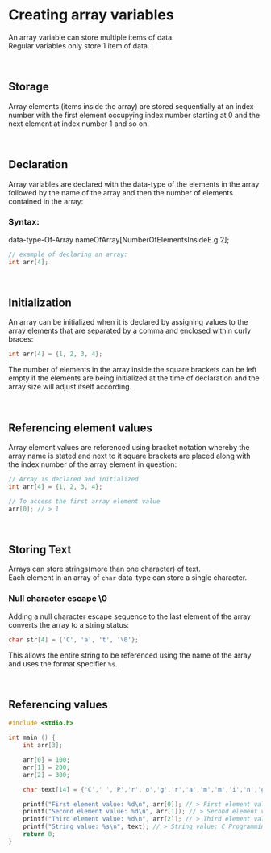 # Creating array variables

An array variable can store multiple items of data.  
Regular variables only store 1 item of data.

<br>

## Storage   

Array elements (items inside the array) are stored sequentially at an index number with the first element occupying index number starting at 0 and the next element at index number 1 and so on.

<br>

## Declaration  

Array variables are declared with the data-type of the elements in the array followed by the name of the array and then the number of elements contained in the array:

### Syntax:  

data-type-Of-Array nameOfArray[NumberOfElementsInsideE.g.2];

```C
// example of declaring an array:
int arr[4];
```

<br>

## Initialization

An array can be initialized when it is declared by assigning values to the array elements that are separated by a comma and enclosed within curly braces:

```C
int arr[4] = {1, 2, 3, 4}; 
```
The number of elements in the array inside the square brackets can be left empty if the elements are being initialized at the time of declaration and the array size will adjust itself according.

<br>

## Referencing element values

Array element values are referenced using bracket notation whereby the array name is stated and next to it square brackets are placed along with the index number of the array element in question:

```C
// Array is declared and initialized
int arr[4] = {1, 2, 3, 4}; 

// To access the first array element value
arr[0]; // > 1
```

<br>

## Storing Text

Arrays can store strings(more than one character) of text.  
Each element in an array of `char` data-type can store a single character. 

### Null character escape \0 

Adding a null character escape sequence to the last element of the array converts the array to a string status:

```C
char str[4] = {'C', 'a', 't', '\0'};
```
This allows the entire string to be referenced using the name of the array and uses the format specifier `%s`.

<br>

## Referencing values

```C
#include <stdio.h>

int main () {
	int arr[3];

	arr[0] = 100;
	arr[1] = 200;
	arr[2] = 300;

	char text[14] = {'C',' ','P','r','o','g','r','a','m','m','i','n','g','\0'};

	printf("First element value: %d\n", arr[0]); // > First element value: 100
	printf("Second element value: %d\n", arr[1]); // > Second element value: 200
	printf("Third element value: %d\n", arr[2]); // > Third element value: 300
	printf("String value: %s\n", text); // > String value: C Programming
	return 0;
}
```